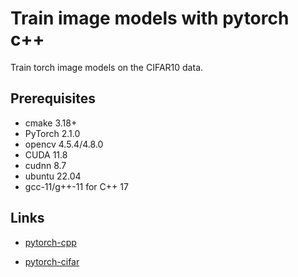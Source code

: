 # Train image models with pytorch c++

Train torch image models on the CIFAR10 data.


## Prerequisites
- cmake   3.18+
- PyTorch 2.1.0
- opencv  4.5.4/4.8.0
- CUDA    11.8
- cudnn   8.7
- ubuntu 22.04
- gcc-11/g++-11 for C++ 17



## Links
- [pytorch-cpp](https://img.shields.io/travis/prabhuomkar/pytorch-cpp)

- [pytorch-cifar](https://github.com/kuangliu/pytorch-cifar)

